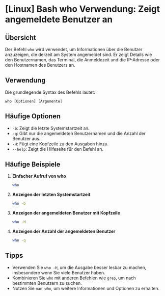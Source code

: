 # [Linux] Bash who Verwendung: Zeigt angemeldete Benutzer an

## Übersicht
Der Befehl `who` wird verwendet, um Informationen über die Benutzer anzuzeigen, die derzeit am System angemeldet sind. Er zeigt Details wie den Benutzernamen, das Terminal, die Anmeldezeit und die IP-Adresse oder den Hostnamen des Benutzers an.

## Verwendung
Die grundlegende Syntax des Befehls lautet:

```
who [Optionen] [Argumente]
```

## Häufige Optionen
- `-b`: Zeigt die letzte Systemstartzeit an.
- `-q`: Gibt nur die angemeldeten Benutzernamen und die Anzahl der Benutzer aus.
- `-H`: Fügt eine Kopfzeile zu den Ausgaben hinzu.
- `--help`: Zeigt die Hilfeseite für den Befehl an.

## Häufige Beispiele

1. **Einfacher Aufruf von who**
   ```bash
   who
   ```

2. **Anzeigen der letzten Systemstartzeit**
   ```bash
   who -b
   ```

3. **Anzeigen der angemeldeten Benutzer mit Kopfzeile**
   ```bash
   who -H
   ```

4. **Anzeigen der Anzahl der angemeldeten Benutzer**
   ```bash
   who -q
   ```

## Tipps
- Verwenden Sie `who -H`, um die Ausgabe besser lesbar zu machen, insbesondere wenn Sie viele Benutzer haben.
- Kombinieren Sie `who` mit anderen Befehlen wie `grep`, um nach bestimmten Benutzern zu suchen.
- Nutzen Sie `man who`, um weitere Informationen und Optionen zu erhalten.
